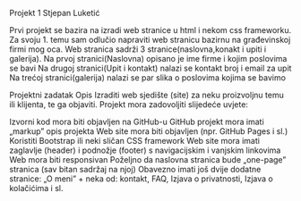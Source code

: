 Projekt 1
Stjepan Luketić

Prvi projekt se bazira na izradi web stranice u html i nekom css frameworku. Za svoju 1. temu sam odlučio napraviti web stranicu bazirnu na građevinskoj firmi mog oca. Web stranica sadrži 3 stranice(naslovna,konakt i upiti i galerija).
Na prvoj stranici(Naslovna) opisano je ime firme i kojim poslovima se bavi
Na drugoj stranici(Upit i kontakt) nalazi se kontakt broj i email za upit
Na trećoj stranici(galerija) nalazi se par slika o poslovima kojima se bavimo

Projektni zadatak
Opis
Izraditi web sjedište (site) za neku proizvoljnu temu ili klijenta, te ga objaviti. Projekt mora zadovoljiti slijedeće uvjete:

Izvorni kod mora biti objavljen na GitHub-u
GitHub projekt mora imati „markup” opis projekta
Web site mora biti objavljen (npr. GitHub Pages i sl.)
Koristiti Bootstrap ili neki sličan CSS framework
Web site mora imati zaglavlje (header) i podnožje (footer) s navigacijskim i vanjskim linkovima
Web mora biti responsivan
Poželjno da naslovna stranica bude „one-page” stranica (sav bitan sadržaj na njoj)
Obavezno imati još dvije dodatne stranice: „O meni” + neka od: kontakt, FAQ, Izjava o privatnosti, Izjava o kolačićima i sl.
